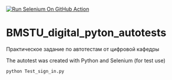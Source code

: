 [![Run Selenium On GitHub Action](https://github.com/PervykhNE/BMSTU_digital_pyton_autotests/actions/workflows/Selenium-Action_Template.yaml/badge.svg)](https://github.com/PervykhNE/BMSTU_digital_pyton_autotests/actions/workflows/Selenium-Action_Template.yaml)

# BMSTU_digital_pyton_autotests
Практическое задание по автотестам от цифровой кафедры

The autotest was created with Python and Selenium (for test use)

```
python Test_sign_in.py
```

